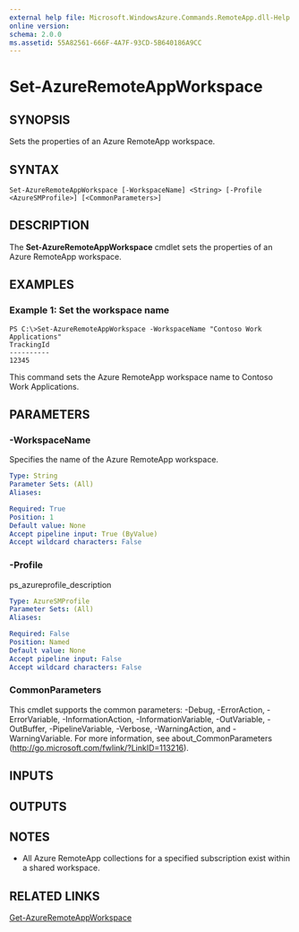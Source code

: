 ```yaml
---
external help file: Microsoft.WindowsAzure.Commands.RemoteApp.dll-Help.xml
online version: 
schema: 2.0.0
ms.assetid: 55A82561-666F-4A7F-93CD-5B640186A9CC
---
```


# Set-AzureRemoteAppWorkspace

## SYNOPSIS
Sets the properties of an Azure RemoteApp workspace.

## SYNTAX

```
Set-AzureRemoteAppWorkspace [-WorkspaceName] <String> [-Profile <AzureSMProfile>] [<CommonParameters>]
```

## DESCRIPTION
The **Set-AzureRemoteAppWorkspace** cmdlet sets the properties of an Azure RemoteApp workspace.

## EXAMPLES

### Example 1: Set the workspace name
```
PS C:\>Set-AzureRemoteAppWorkspace -WorkspaceName "Contoso Work Applications"
TrackingId
----------
12345
```

This command sets the Azure RemoteApp workspace name to Contoso Work Applications.

## PARAMETERS

### -WorkspaceName
Specifies the name of the Azure RemoteApp workspace.

```yaml
Type: String
Parameter Sets: (All)
Aliases: 

Required: True
Position: 1
Default value: None
Accept pipeline input: True (ByValue)
Accept wildcard characters: False
```

### -Profile
ps_azureprofile_description

```yaml
Type: AzureSMProfile
Parameter Sets: (All)
Aliases: 

Required: False
Position: Named
Default value: None
Accept pipeline input: False
Accept wildcard characters: False
```

### CommonParameters
This cmdlet supports the common parameters: -Debug, -ErrorAction, -ErrorVariable, -InformationAction, -InformationVariable, -OutVariable, -OutBuffer, -PipelineVariable, -Verbose, -WarningAction, and -WarningVariable. For more information, see about_CommonParameters (http://go.microsoft.com/fwlink/?LinkID=113216).

## INPUTS

## OUTPUTS

## NOTES
* All Azure RemoteApp collections for a specified subscription exist within a shared workspace.

## RELATED LINKS

[Get-AzureRemoteAppWorkspace](./Get-AzureRemoteAppWorkspace.md)


